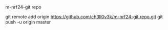 ##### 



m-nrf24-git.repo

git remote add origin https://github.com/ch3ll0v3k/m-nrf24-git.repo.git
git push -u origin master














